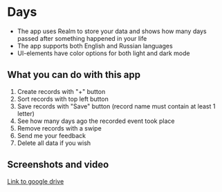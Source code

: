 # Days
- The app uses Realm to store your data and shows how many days passed after something happened in your life
- The app supports both English and Russian languages
- UI-elements have color options for both light and dark mode

## What you can do with this app

1. Create records with "+" button
2. Sort records with top left button
3. Save records with "Save" button (record name must contain at least 1 letter)
4. See how many days ago the recorded event took place
5. Remove records with a swipe
6. Send me your feedback
7. Delete all data if you wish

## Screenshots and video

[Link to google drive](https://drive.google.com/drive/folders/11qKoiW-NsSw-w0fzYa6Lqfa8-OciYCuJ?usp=sharing)
